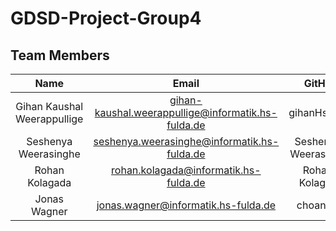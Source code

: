 # GDSD-Project-Group4

## Team Members

| Name | Email | GitHub |
| :---:         | :---:          | :---:          |
| Gihan Kaushal Weerappullige         | gihan-kaushal.weerappullige@informatik.hs-fulda.de             | gihanHsFulda  |
| Seshenya Weerasinghe         | seshenya.weerasinghe@informatik.hs-fulda.de       | Seshenya-Weerasinghe |
| Rohan Kolagada         | rohan.kolagada@informatik.hs-fulda.de       | Rohan-Kolagada |
| Jonas Wagner | jonas.wagner@informatik.hs-fulda.de | choan312 |
